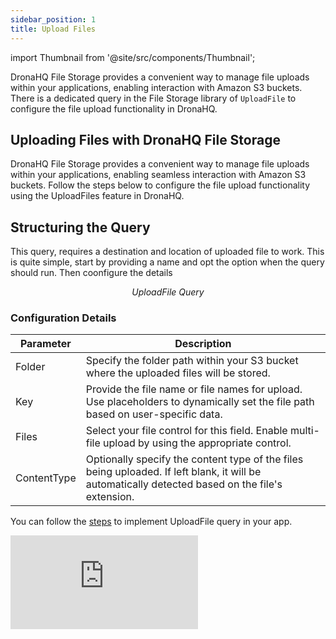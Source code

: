 ```yaml
---
sidebar_position: 1
title: Upload Files
---
```



import Thumbnail from '@site/src/components/Thumbnail';

DronaHQ File Storage provides a convenient way to manage file uploads within your applications, enabling interaction with Amazon S3 buckets. There is a dedicated query in the File Storage library of `UploadFile` to configure the file upload functionality in DronaHQ.


## Uploading Files with DronaHQ File Storage

DronaHQ File Storage provides a convenient way to manage file uploads within your applications, enabling seamless interaction with Amazon S3 buckets. Follow the steps below to configure the file upload functionality using the UploadFiles feature in DronaHQ.


## Structuring the Query

This query, requires a destination and location of uploaded file to work. This is quite simple, start by providing a name and opt the option when the query should run. Then coonfigure the details

<figure>
  <Thumbnail src="/img/file-storage/queries/uploadfile.jpeg" alt="UploadFile Query" />
  <figcaption align='center'><i>UploadFile Query</i></figcaption>
</figure>


### Configuration Details



| Parameter      | Description         | 
|----------------|----------------------
| Folder     | Specify the folder path within your S3 bucket where the uploaded files will be stored.                                                            | 
| Key        | Provide the file name or file names for upload. Use placeholders to dynamically set the file path based on user-specific data.                    | 
| Files      | Select your file control for this field. Enable multi-file upload by using the appropriate control.                                               | 
| ContentType| Optionally specify the content type of the files being uploaded. If left blank, it will be automatically detected based on the file's extension.  | 



You can follow the [steps](/file-storage/use-file-storage-upload/#configuring-data-variables-for-uploading-files-in-dronahq-file-storage) to implement UploadFile query in your app.


<div style={{ position: 'relative', paddingBottom: 'calc(46.33333333333333% + 41px)', height: 0 }}>
  <iframe
    src="https://demo.arcade.software/JosMZkibNLTakmTsw5T1?embed"
    title="DronaHQ Database - Access & Activation flow"
    frameBorder="0"
    loading="lazy"
    allowFullScreen
    style={{ position: 'absolute', top: 0, left: 0, width: '100%', height: '100%', colorScheme: 'light' }}
    webkitallowfullscreen
    mozallowfullscreen
  ></iframe>
</div>
